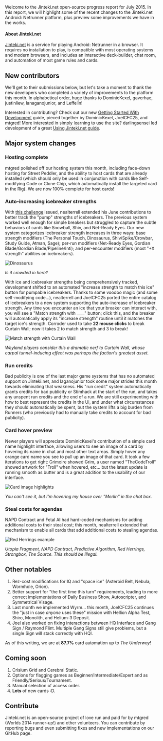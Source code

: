 Welcome to the Jinteki.net open-source progress report for July 2015. In this report, we will highlight some of the recent changes to the Jinteki.net Android: Netrunner platform, plus preview some improvements we have in the works.

#### About Jinteki.net

[Jinteki.net](http://www.jinteki.net) is a service for playing Android: Netrunner in a browser. It requires no installation to play, is compatible with most operating systems and modern browsers, and includes an interactive deck-builder, chat room, and automation of most game rules and cards.

## New contributors

We'll get to their submissions below, but let's take a moment to thank the new developers who completed a variety of improvements to the platform this month. In alphabetical order, huge thanks to DominicKexel, gaverhae, justinliew, lanaganojunior, and Leffelin!

Interested in contributing? Check out our new [Getting Started With Development](https://github.com/mtgred/netrunner/wiki/Getting-Started-with-Development) guide, pieced together by DominicKexel, JoelCFC25, and mtgred! More interested in simply learning to use the site? darlingsensei led development of a great [Using Jinteki.net guide](https://github.com/mtgred/netrunner/wiki/Jinteki.net-Guide).

## Major system changes

### Hosting complete

mtgred polished off our hosting system this month, including face-down hosting for Street Peddler, and the ability to host cards that are already installed (which should only be used in conjunction with cards like Self-modifying Code or Clone Chip, which automatically install the targeted card in the Rig). We are now 100% complete for host cards! 

### Auto-increasing icebreaker strengths

With [this challenge](https://github.com/mtgred/netrunner/issues/259) issued, nealterrell extended his June contributions to better track the "pump" strengths of icebreakers. The previous system worked well enough for simple breakers but struggled to capture the subtle behaviors of cards like Snowball, Shiv, and Net-Ready Eyes. Our new system categorizes icebreaker strength increases in three ways: base strength modifiers (The Personal Touch, Dinosaurus, Shiv/Spike/Crowbar, Study Guide, Atman, Sage); per-run modifiers (Net-Ready Eyes, Gordian Blade/Gordian Blade/Pipeline/Inti); and per-encounter modifiers (most "+X strength" abilities on icebreakers). 

![Dinosaurus](https://cloud.githubusercontent.com/assets/10083341/8998223/6a6b693c-36df-11e5-9a19-84f80cab6877.PNG)

_Is it crowded in here?_

With ice and icebreaker strengths being comprehensively tracked, development shifted to an automated "increase strength to match this ice" button for pumpable icebreakers. Thanks to some voodoo magic (and some self-modifying code...), nealterrell and JoelCFC25 ported the entire catalog of icebreakers to a new system supporting the auto-increase of icebreaker strength. Any time you encounter an ice that your breaker can interact with, you will see a "Match strength with ____" button; click this, and the breaker will automatically apply its "increase strength" routine until it matches the target ice's strength. Corroder used to take __22 mouse clicks__ to break Curtain Wall; now it takes 2 to match strength and 3 to break!

![Match strength with Curtain Wall](https://cloud.githubusercontent.com/assets/10083341/8505138/b154cbce-2193-11e5-9dcd-b419abbbbf52.PNG)

_Weyland players consider this a dramatic nerf to Curtain Wall, whose carpal tunnel-inducing effect was perhaps the faction's greatest asset._

### Run credits

Bad publicity is one of the last major game systems that has no automated support on Jinteki.net, and laganojunior took some major strides this month towards eliminating that weakness. His "run credit" system automatically grants credits for bad publicity or Stimhack at the start of the run, and takes any unspent run credits and the end of a run. We are still experimenting with how to best represent the credits in the UI, and under what circumstances they should automatically be spent, but the system lifts a big burden from Runners (who previously had to manually take credits to account for bad publicity).


### Card hover preview

Newer players will appreciate DominicKexel's contribution of a simple card name highlight interface, allowing users to see an image of a card by hovering its name in chat and most other text areas. Simply hover any orange card name you see to pull up an image of that card. It took a few iterations to get right: Grimoire showed Grim, a user named "TheCodeTroll" showed artwork for "Troll" when hovered, etc... but the latest update is running smooth as butter and is a great addition to the usability of our interface.

![Card image highlights](https://cloud.githubusercontent.com/assets/10083341/8998141/8bf21f70-36de-11e5-85d1-46cf714f3eb8.png)

_You can't see it, but I'm hovering my house over "Merlin" in the chat box._

### Steal costs for agendas

NAPD Contract and Fetal AI had hard-coded mechanisms for adding additional costs to their steal cost; this month, nealterrell extended that mechanism to enable all cards that add additional costs to stealing agendas. 

![Red Herrings example](https://cloud.githubusercontent.com/assets/10083341/8890876/0c2fc678-32c6-11e5-82f9-c6abfeb265ba.PNG)

_Utopia Fragment, NAPD Contract, Predictive Algorithm, Red Herrings, Strongbox, The Source. This should be illegal._

## Other notables

1. Rez-cost modifications for IQ and "space ice" (Asteroid Belt, Nebula, Wormhole, Orion).
2. Better support for "the first time this turn" requirements, leading to more correct implementations of Daily Business Show, Autoscripter, and Symmetrical Visage.
3. Last month we implemented Wyrm... this month, JoelCFC25 continues the "just in case _anyone_ uses these" mission with Hellion Alpha Test, Shiro, Monolith, and Helium-3 Deposit.
4. Joel also worked on fixing interactions between HQ Interface and Gang Sign / Raymond Flint. Multiple Gang Signs still give problems, but a single Sign will stack correctly with HQI.

As of this writing, we are at __87.7%__ card automation up to _The Underway_!

## Coming soon

1. Crisium Grid and Cerebral Static.
2. Options for flagging games as Beginner/Intermediate/Expert and as Friendly/Serious/Tournament.
3. Manual selection of access order.
3. __Lots__ of new cards :D.

## Contribute

Jinteki.net is an open-source project of love run and paid for by mtgred (Worlds 2014 runner-up!) and other volunteers. You can contribute by reporting bugs and even submitting fixes and new implementations on our GitHub page.